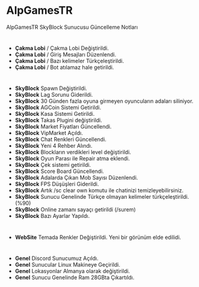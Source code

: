 # AlpGamesTR
AlpGamesTR SkyBlock Sunucusu Güncelleme Notları
#
- __Çakma Lobi__ / Çakma Lobi Değiştirildi.
- __Çakma Lobi__ / Giriş Mesajları Düzenlendi.
- __Çakma Lobi__ / Bazı kelimeler Türkçeleştirildi.
- __Çakma Lobi__ / Bot atılamaz hale getirildi.
#
- __SkyBlock__ Spawn Değiştirildi.
- __SkyBlock__ Lag Sorunu Giderildi.
- __SkyBlock__ 30 Günden fazla oyuna girmeyen oyuncuların adaları siliniyor.
- __SkyBlock__ AGCoin Sistemi Getirildi.
- __SkyBlock__ Kasa Sistemi Getirildi.
- __SkyBlock__ Takas Plugini değiştirildi.
- __SkyBlock__ Market Fiyatları Güncellendi.
- __SkyBlock__ VipMarket Açıldı.
- __SkyBlock__ Chat Renkleri Güncellendi.
- __SkyBlock__ Yeni 4 Rehber Alındı.
- __SkyBlock__ Blockların verdikleri level değiştirildi.
- __SkyBlock__ Oyun Parası ile Repair atma eklendi.
- __SkyBlock__ Çek sistemi getirildi.
- __SkyBlock__ Score Board Güncellendi.
- __SkyBlock__ Adalarda Çıkan Mob Sayısı Düzenlendi.
- __SkyBlock__ FPS Düşüşleri Giderildi.
- __SkyBlock__ Artık /sc clear own komutu ile chatinizi temizleyebilirsiniz.
- __SkyBlock__ Sunucu Genelinde Türkçe olmayan kelimeler türkçeleştirildi. (%90)
- __SkyBlock__ Online zamanı sayaçı getirildi (/surem)
- __SkyBlock__ Bazı Ayarlar Yapıldı.
#
- __WebSite__ Temada Renkler Değiştirildi. Yeni bir görünüm elde edilidi.
#
- __Genel__ Discord Sunucumuz Açıldı.
- __Genel__ Sunucular Linux Makineye Geçirildi.
- __Genel__ Lokasyonlar Almanya olarak değiştirildi.
- __Genel__ Sunucu Genelinde Ram 28GBta Çıkartıldı.

